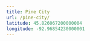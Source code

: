 ```yaml
---
title: Pine City
url: /pine-city/
latitude: 45.826067200000004
longitude: -92.96854230000001
---
```

